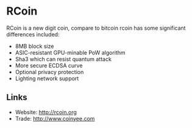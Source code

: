 # RCoin

RCoin is a new digit coin, compare to bitcoin rcoin has some significant differences included:
- 8MB block size
- ASIC-resistant GPU-minable PoW algorithm
- Sha3 which can resist quantum attack
- More secure ECDSA curve
- Optional privacy protection
- Lighting network support

## Links

* Website: http://rcoin.org
* Trade: http://www.coinyee.com